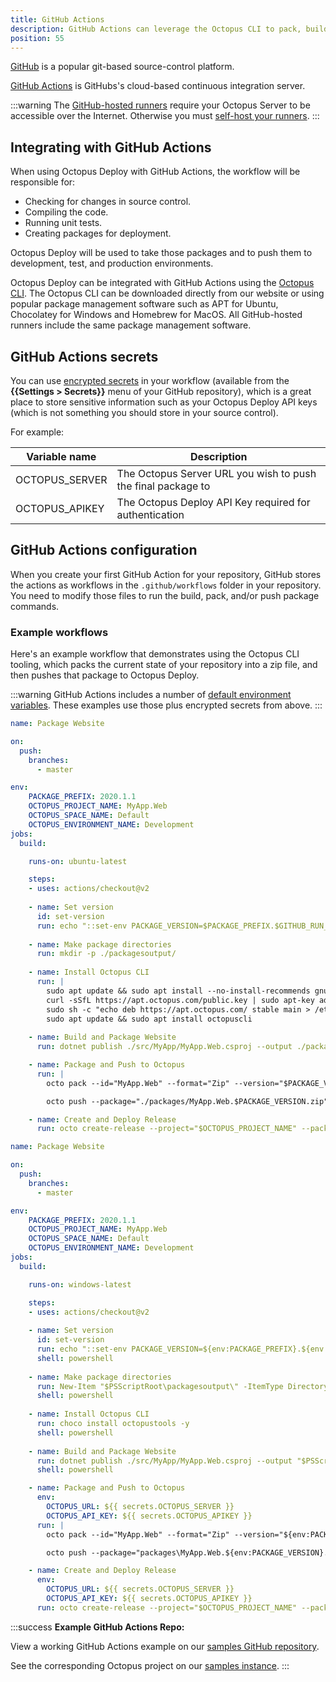```yaml
---
title: GitHub Actions
description: GitHub Actions can leverage the Octopus CLI to pack, build, push, and create releases for Octopus Deploy.
position: 55
---
```


[GitHub](https://github.com/) is a popular git-based source-control platform.

[GitHub Actions](https://github.com/features/actions) is GitHubs's cloud-based continuous integration server.

:::warning
The [GitHub-hosted runners](https://help.github.com/en/actions/getting-started-with-github-actions/core-concepts-for-github-actions#runner) require your Octopus Server to be accessible over the Internet.  Otherwise you must [self-host your runners](https://help.github.com/en/actions/hosting-your-own-runners).
:::

## Integrating with GitHub Actions

When using Octopus Deploy with GitHub Actions, the workflow will be responsible for:

- Checking for changes in source control.
- Compiling the code.
- Running unit tests.
- Creating packages for deployment.

Octopus Deploy will be used to take those packages and to push them to development, test, and production environments.

Octopus Deploy can be integrated with GitHub Actions using the [Octopus CLI](/docs/octopus-rest-api/octopus-cli/index.md).  The Octopus CLI can be downloaded directly from our website or using popular package management software such as APT for Ubuntu, Chocolatey for Windows and Homebrew for MacOS.  All GitHub-hosted runners include the same package management software.

## GitHub Actions secrets

You can use [encrypted secrets](https://help.github.com/en/actions/configuring-and-managing-workflows/creating-and-storing-encrypted-secrets) in your workflow (available from the **{{Settings > Secrets}}** menu of your GitHub repository), which is a great place to store sensitive information such as your Octopus Deploy API keys (which is not something you should store in your source control).

For example:

| Variable name       | Description|
| ------------- | ------- |
| OCTOPUS_SERVER | The Octopus Server URL you wish to push the final package to |
| OCTOPUS_APIKEY | The Octopus Deploy API Key required for authentication |

## GitHub Actions configuration

When you create your first GitHub Action for your repository, GitHub stores the actions as workflows in the `.github/workflows` folder in your repository. You need to modify those files to run the build, pack, and/or push package commands.

### Example workflows

Here's an example workflow that demonstrates using the Octopus CLI tooling, which packs the current state of your repository into a zip file, and then pushes that package to Octopus Deploy.  

:::warning
GitHub Actions includes a number of [default environment variables](https://help.github.com/en/actions/configuring-and-managing-workflows/using-environment-variables#default-environment-variables).  These examples use those plus encrypted secrets from above.
:::

```yml Ubuntu Runner
name: Package Website

on:
  push:
    branches:
      - master

env:
    PACKAGE_PREFIX: 2020.1.1
    OCTOPUS_PROJECT_NAME: MyApp.Web
    OCTOPUS_SPACE_NAME: Default
    OCTOPUS_ENVIRONMENT_NAME: Development
jobs:
  build:

    runs-on: ubuntu-latest

    steps:
    - uses: actions/checkout@v2
      
    - name: Set version
      id: set-version
      run: echo "::set-env PACKAGE_VERSION=$PACKAGE_PREFIX.$GITHUB_RUN_NUMBER"
    
    - name: Make package directories
      run: mkdir -p ./packagesoutput/          
    
    - name: Install Octopus CLI
      run: |
        sudo apt update && sudo apt install --no-install-recommends gnupg curl ca-certificates apt-transport-https && \
        curl -sSfL https://apt.octopus.com/public.key | sudo apt-key add - && \
        sudo sh -c "echo deb https://apt.octopus.com/ stable main > /etc/apt/sources.list.d/octopus.com.list" && \
        sudo apt update && sudo apt install octopuscli 
      
    - name: Build and Package Website
      run: dotnet publish ./src/MyApp/MyApp.Web.csproj --output ./packagesoutput/MyApp.Web/ --configuration Release --runtime linux-x64

    - name: Package and Push to Octopus
      run: |
        octo pack --id="MyApp.Web" --format="Zip" --version="$PACKAGE_VERSION" --basePath="./packagesoutput/MyApp.Web" --outFolder="./packages"

        octo push --package="./packages/MyApp.Web.$PACKAGE_VERSION.zip" --server="${{ secrets.OCTOPUS_SERVER }}" --apiKey="${{ secrets.OCTOPUS_APIKEY }}"

    - name: Create and Deploy Release
      run: octo create-release --project="$OCTOPUS_PROJECT_NAME" --packageVersion="$PACKAGE_VERSION" --releaseNumber="$PACKAGE_VERSION" --server="${{ secrets.OCTOPUS_SERVER }}" --apiKey="${{ secrets.OCTOPUS_APIKEY }}" --space="$OCTOPUS_SPACE_NAME" --deployTo="$OCTOPUS_ENVIRONMENT_NAME"
```

```yml Windows Runner
name: Package Website

on:
  push:
    branches:
      - master

env:
    PACKAGE_PREFIX: 2020.1.1
    OCTOPUS_PROJECT_NAME: MyApp.Web
    OCTOPUS_SPACE_NAME: Default
    OCTOPUS_ENVIRONMENT_NAME: Development
jobs:
  build:

    runs-on: windows-latest

    steps:
    - uses: actions/checkout@v2
      
    - name: Set version
      id: set-version
      run: echo "::set-env PACKAGE_VERSION=${env:PACKAGE_PREFIX}.${env:GITHUB_RUN_NUMBER}"
      shell: powershell
    
    - name: Make package directories
      run: New-Item "$PSScriptRoot\packagesoutput\" -ItemType Directory -Force
      shell: powershell          
    
    - name: Install Octopus CLI
      run: choco install octopustools -y
      shell: powershell
      
    - name: Build and Package Website
      run: dotnet publish ./src/MyApp/MyApp.Web.csproj --output "$PSScriptRoot\packagesoutput\MyApp.Web" --configuration Release
      shell: powershell

    - name: Package and Push to Octopus
      env:
        OCTOPUS_URL: ${{ secrets.OCTOPUS_SERVER }}
        OCTOPUS_API_KEY: ${{ secrets.OCTOPUS_APIKEY }}  
      run: |
        octo pack --id="MyApp.Web" --format="Zip" --version="${env:PACKAGE_VERSION}" --basePath="$PSScriptRoot\packagesoutput\MyApp.Web" --outFolder="packages"

        octo push --package="packages\MyApp.Web.${env:PACKAGE_VERSION}.zip" --server="${env:OCTOPUS_URL}" --apiKey="${env:OCTOPUS_API_KEY}"

    - name: Create and Deploy Release
      env:
        OCTOPUS_URL: ${{ secrets.OCTOPUS_SERVER }}
        OCTOPUS_API_KEY: ${{ secrets.OCTOPUS_APIKEY }} 
      run: octo create-release --project="$OCTOPUS_PROJECT_NAME" --packageVersion="${env:PACKAGE_VERSION}" --releaseNumber="${env:PACKAGE_VERSION}" --server="${env:OCTOPUS_URL}" --apiKey="${env:OCTOPUS_API_KEY}" --space="${env:OCTOPUS_SPACE_NAME}" --deployTo="${env:OCTOPUS_ENVIRONMENT_NAME}"
```

:::success
**Example GitHub Actions Repo:**

View a working GitHub Actions example on our [samples GitHub repository](https://github.com/OctopusSamples/OctopusTrident/blob/master/.github/workflows/packageredgate.yml).

See the corresponding Octopus project on our [samples instance](https://samples.octopus.app/app#/Spaces-106/projects/redgate-feature-branch-example/deployments).
:::